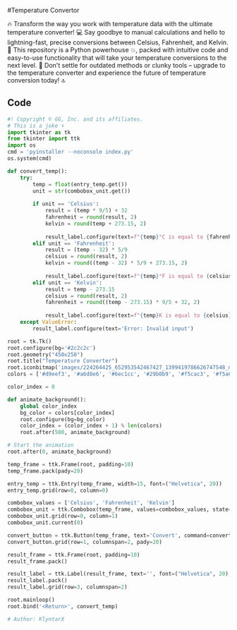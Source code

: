 
#Temperature Convertor

🔥 Transform the way you work with temperature data with the ultimate temperature converter! 💻 Say goodbye to manual calculations and hello to lightning-fast, precise conversions between Celsius, Fahrenheit, and Kelvin. 🧪 This repository is a Python powerhouse 💥, packed with intuitive code and easy-to-use functionality that will take your temperature conversions to the next level. 🚀 Don't settle for outdated methods or clunky tools – upgrade to the temperature converter and experience the future of temperature conversion today! 🔝


## Code
```python
#! Copyright © GG, Inc. and its affiliates.
# This is a joke ⬆️
import tkinter as tk
from tkinter import ttk
import os
cmd = 'pyinstaller --noconsole index.py'
os.system(cmd)

def convert_temp():
    try:
        temp = float(entry_temp.get())
        unit = str(combobox_unit.get())
        
        if unit == 'Celsius':
            result = (temp * 9/5) + 32
            fahrenheit = round(result, 2)
            kelvin = round(temp + 273.15, 2)
            
            result_label.configure(text=f"{temp}°C is equal to {fahrenheit}°F and {kelvin}K")
        elif unit == 'Fahrenheit':
            result = (temp - 32) * 5/9
            celsius = round(result, 2)
            kelvin = round((temp - 32) * 5/9 + 273.15, 2)
            
            result_label.configure(text=f"{temp}°F is equal to {celsius}°C and {kelvin}K")
        elif unit == 'Kelvin':
            result = temp - 273.15
            celsius = round(result, 2)
            fahrenheit = round((temp - 273.15) * 9/5 + 32, 2)
            
            result_label.configure(text=f"{temp}K is equal to {celsius}°C and {fahrenheit}°F")
    except ValueError:
        result_label.configure(text='Error: Invalid input')

root = tk.Tk()
root.configure(bg='#2c2c2c')
root.geometry("450x250")
root.title("Temperature Converter")
root.iconbitmap('images/224264425_652953542467427_1399419786626747548_n.jpg')
colors = ['#d9eef3', '#a6d8e6', '#6ec1cc', '#29b0b9', '#f5cac3', '#f5a683', '#f57f17', '#f5d63d', '#e5e5e5', '#c5c5c5', '#a5a5a5', '#858585', '#f8e1a3', '#f5b349', '#ed8b00', '#d64200', '#f1e3dd', '#d0b095', '#af7d5a', '#8e4b20', '#d3d3d3', '#a9a9a9', '#808080', '#696969']

color_index = 0

def animate_background():
    global color_index
    bg_color = colors[color_index]
    root.configure(bg=bg_color)
    color_index = (color_index + 1) % len(colors)
    root.after(500, animate_background)

# Start the animation
root.after(0, animate_background)

temp_frame = ttk.Frame(root, padding=10)
temp_frame.pack(pady=20)

entry_temp = ttk.Entry(temp_frame, width=15, font=("Helvetica", 20))
entry_temp.grid(row=0, column=0)

combobox_values = ['Celsius', 'Fahrenheit', 'Kelvin']
combobox_unit = ttk.Combobox(temp_frame, values=combobox_values, state='readonly', font=("Helvetica", 20))
combobox_unit.grid(row=0, column=1)
combobox_unit.current(0)

convert_button = ttk.Button(temp_frame, text='Convert', command=convert_temp, padding=5)
convert_button.grid(row=1, columnspan=2, pady=20)

result_frame = ttk.Frame(root, padding=10)
result_frame.pack()

result_label = ttk.Label(result_frame, text='', font=("Helvetica", 20), foreground='white', background='#2c2c2c')
result_label.pack()
result_label.grid(row=3, columnspan=2)

root.mainloop()
root.bind('<Return>', convert_temp)

# Author: KlyntarX
```

